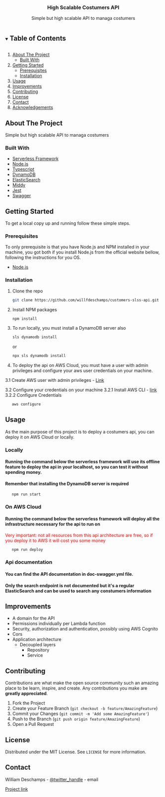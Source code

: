 




<p align="center">
  

  <h3 align="center">High Scalable Costumers API</h3>

  <p align="center">
    Simple but high scalable API to managa costumers
  </p>
</p>



<!-- TABLE OF CONTENTS -->
<details open="open">
  <summary><h2 style="display: inline-block">Table of Contents</h2></summary>
  <ol>
    <li>
      <a href="#about-the-project">About The Project</a>
      <ul>
        <li><a href="#built-with">Built With</a></li>
      </ul>
    </li>
    <li>
      <a href="#getting-started">Getting Started</a>
      <ul>
        <li><a href="#prerequisites">Prerequisites</a></li>
        <li><a href="#installation">Installation</a></li>
      </ul>
    </li>
    <li><a href="#usage">Usage</a></li>
    <li><a href="#improvements">Improvements</a></li>
    <li><a href="#contributing">Contributing</a></li>
    <li><a href="#license">License</a></li>
    <li><a href="#contact">Contact</a></li>
    <li><a href="#acknowledgements">Acknowledgements</a></li>
  </ol>
</details>



<!-- ABOUT THE PROJECT -->
## About The Project

Simple but high scalable API to managa costumers

### Built With

* [Serverless Framework](https://www.serverless.com/)
* [Node.js](https://nodejs.org/)
* [Typescript](https://www.typescriptlang.org/)
* [DynamoDB](https://aws.amazon.com/dynamodb/)
* [ElasticSearch](https://www.elastic.co/elasticsearch/)
* [Middy](https://github.com/middyjs/middy)
* [Jest](https://jestjs.io/)
* [Swagger](https://swagger.io/)



<!-- GETTING STARTED -->
## Getting Started

To get a local copy up and running follow these simple steps.

### Prerequisites

To only prerequisite is that you have Node.js and NPM installed in your machine, you got both if you install Node.js from the official website bellow, following the instructions for you OS.
* [Node.js](https://nodejs.org/)

### Installation

1. Clone the repo
   ```sh
   git clone https://github.com/willfdeschamps/customers-slss-api.git
   ```
2. Install NPM packages
   ```sh
   npm install
   ```
3. To run locally, you must install a DynamoDB server also
   ```sh
   sls dynamodb install
   ```
   or
   ```sh
   npx sls dynamodb install
   ```
3. To deploy the api on AWS Cloud, you must have a user with admin privileges and configure your aws user credentials on your machine.
 
3.1 Create AWS user with admin privileges - 
[Link](https://docs.aws.amazon.com/mediapackage/latest/ug/setting-up-create-iam-user.html)

3.2 Configure your credentials on your machine
3.2.1 Install AWS CLI - [link](https://docs.aws.amazon.com/cli/latest/userguide/install-cliv2.html)
3.2.2 Configure Credentials
```sh
   aws configure
 ```


<!-- USAGE EXAMPLES -->
## Usage

As the main purpose of this project is to deploy a costumers api, you can deploy it on AWS Cloud or locally.

### Locally

#### Running the command below the serverless framework will use its offline feature to deploy the api in your localhost, so you can test it without spending money.
#### Remember that installing the DynamoDB server is required
```sh
   npm run start
   ```

### On AWS Cloud

#### Running the command below the serverless framework will deploy all the infrastructure necessary for the api to run on
<span style="color:red">
Very important: not all resources from this api architecture are free, so if you deploy it to AWS it will cost you some money
</span>

```sh
   npm run deploy
   ```

### Api documentation
#### You can find the API documentation in doc-swagger.yml file.
#### Only the search endpoint is not documented but it's a regular ElasticSearch and can be used to search any constumers information

<!-- IMPROVEMENTS -->
## Improvements

* A domain for the API
* Permissions individually per Lambda function
* Security, authorization and authentication, possibly using AWS Cognito
* Cors
* Application architecture
  * Decoupled layers
    * Repository
    * Service

<!-- CONTRIBUTING -->
## Contributing

Contributions are what make the open source community such an amazing place to be learn, inspire, and create. Any contributions you make are **greatly appreciated**.

1. Fork the Project
2. Create your Feature Branch (`git checkout -b feature/AmazingFeature`)
3. Commit your Changes (`git commit -m 'Add some AmazingFeature'`)
4. Push to the Branch (`git push origin feature/AmazingFeature`)
5. Open a Pull Request



<!-- LICENSE -->
## License

Distributed under the MIT License. See `LICENSE` for more information.



<!-- CONTACT -->
## Contact

William Deschamps - [@twitter_handle](https://twitter.com/twitter_handle) - email

[Project link](https://github.com/willfdeschamps/customers-slss-api)




